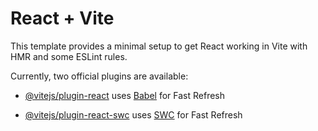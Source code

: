 # React + Vite

This template provides a minimal setup to get React working in Vite with HMR and some ESLint rules.

Currently, two official plugins are available:

- [@vitejs/plugin-react](https://github.com/vitejs/vite-plugin-react/blob/main/packages/plugin-react/README.md) uses [Babel](https://babeljs.io/) for Fast Refresh



- [@vitejs/plugin-react-swc](https://github.com/vitejs/vite-plugin-react-swc) uses [SWC](https://swc.rs/) for Fast Refresh
